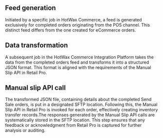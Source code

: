 

## Feed generation

Initiated by a specific job in HotWax Commerce, a feed is generated exclusively for completed orders originating from the POS channel. This distinct feed differs from the one created for eCommerce orders.


## Data transformation

A subsequent job in the HotWax Commerce Integration Platform takes the data from the completed orders feed and transforms it into a structured JSON format. This format is aligned with the requirements of the Manual Slip API in Retail Pro.


## Manual slip API call

The transformed JSON file, containing details about the completed Send Sale orders, is put  in a designated SFTP location. Following this, the Manual Slip API in Retail Pro is invoked for each order, effectively creating inventory transfer records.The responses generated by the Manual Slip API calls are systematically stored in the SFTP location. This step ensures that any feedback or acknowledgment from Retail Pro is captured for further analysis or auditing.


